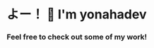 <h1 align="left">よー！ 👋 I'm yonahadev</h1>

###

<h3 align="left">Feel free to check out some of my work!</h3>
